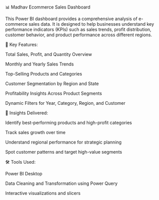 📊 Madhav Ecommerce Sales Dashboard

This Power BI dashboard provides a comprehensive analysis of e-commerce sales data. It is designed to help businesses understand key performance indicators (KPIs) such as sales trends, profit distribution, customer behavior, and product performance across different regions.


🧩 Key Features:

Total Sales, Profit, and Quantity Overview

Monthly and Yearly Sales Trends

Top-Selling Products and Categories

Customer Segmentation by Region and State

Profitability Insights Across Product Segments

Dynamic Filters for Year, Category, Region, and Customer


🧠 Insights Delivered:

Identify best-performing products and high-profit categories

Track sales growth over time

Understand regional performance for strategic planning

Spot customer patterns and target high-value segments


🛠️ Tools Used:

Power BI Desktop

Data Cleaning and Transformation using Power Query

Interactive visualizations and slicers
